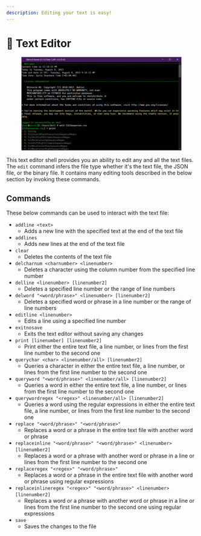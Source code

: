 ```yaml
---
description: Editing your text is easy!
---
```


# 📝 Text Editor

<figure><img src="../../../.gitbook/assets/image (17).png" alt=""><figcaption></figcaption></figure>

This text editor shell provides you an ability to edit any and all the text files. The `edit` command infers the file type whether it's the text file, the JSON file, or the binary file. It contains many editing tools described in the below section by invoking these commands.

## Commands

These below commands can be used to interact with the text file:

* `addline <text>`
  * Adds a new line with the specified text at the end of the text file
* `addlines`
  * Adds new lines at the end of the text file
* `clear`
  * Deletes the contents of the text file
* `delcharnum <charnumber> <linenumber>`
  * Deletes a character using the column number from the specified line number
* `delline <linenumber> [linenumber2]`
  * Deletes a specified line number or the range of line numbers
* `delword "<word/phrase>" <linenumber> [linenumber2]`
  * Deletes a specified word or phrase in a line number or the range of line numbers
* `editline <linenumber>`
  * Edits a line using a specified line number
* `exitnosave`
  * Exits the text editor without saving any changes
* `print [linenumber] [linenumber2]`
  * Print either the entire text file, a line number, or lines from the first line number to the second one
* `querychar <char> <linenumber/all> [linenumber2]`
  * Queries a character in either the entire text file, a line number, or lines from the first line number to the second one
* `queryword "<word/phrase>" <linenumber/all> [linenumber2]`
  * Queries a word in either the entire text file, a line number, or lines from the first line number to the second one
* `querywordregex "<regex>" <linenumber/all> [linenumber2]`
  * Queries a word using the regular expressions in either the entire text file, a line number, or lines from the first line number to the second one
* `replace "<word/phrase>" "<word/phrase>"`
  * Replaces a word or a phrase in the entire text file with another word or phrase
* `replaceinline "<word/phrase>" "<word/phrase>" <linenumber> [linenumber2]`
  * Replaces a word or a phrase with another word or phrase in a line or lines from the first line number to the second one
* `replaceregex "<regex>" "<word/phrase>"`
  * Replaces a word or a phrase in the entire text file with another word or phrase using regular expressions
* `replaceinlineregex "<regex>" "<word/phrase>" <linenumber> [linenumber2]`
  * Replaces a word or a phrase with another word or phrase in a line or lines from the first line number to the second one using regular expressions
* `save`
  * Saves the changes to the file
